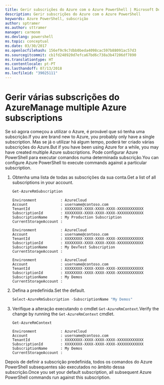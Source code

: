 ```yaml
---
title: Gerir subscrições do Azure com o Azure PowerShell | Microsoft Docs
description: Gerir subscrições do Azure com o Azure PowerShell
keywords: Azure PowerShell, subscrição
author: sptramer
ms.author: sttramer
manager: carmonm
ms.devlang: powershell
ms.topic: conceptual
ms.date: 03/30/2017
ms.openlocfilehash: 156ef9c9c7dbb0beda4098cac597b88091ac57d3
ms.sourcegitcommit: cb1fd248920d7efca67bd6c738a3b47206df7890
ms.translationtype: HT
ms.contentlocale: pt-PT
ms.lasthandoff: 07/13/2018
ms.locfileid: "39025111"
---
```

# <a name="manage-multiple-azure-subscriptions"></a><span data-ttu-id="ebb54-104">Gerir várias subscrições do Azure</span><span class="sxs-lookup"><span data-stu-id="ebb54-104">Manage multiple Azure subscriptions</span></span>

<span data-ttu-id="ebb54-105">Se só agora começou a utilizar o Azure, é provável que só tenha uma subscrição.</span><span class="sxs-lookup"><span data-stu-id="ebb54-105">If you are brand new to Azure, you probably only have a single subscription.</span></span> <span data-ttu-id="ebb54-106">Mas se já o utilizar há algum tempo, poderá ter criado várias subscrições do Azure.</span><span class="sxs-lookup"><span data-stu-id="ebb54-106">But if you have been using Azure for a while, you may have created multiple Azure subscriptions.</span></span> <span data-ttu-id="ebb54-107">Pode configurar Azure PowerShell para executar comandos numa determinada subscrição.</span><span class="sxs-lookup"><span data-stu-id="ebb54-107">You can configure Azure PowerShell to execute commands against a particular subscription.</span></span>

1. <span data-ttu-id="ebb54-108">Obtenha uma lista de todas as subscrições da sua conta.</span><span class="sxs-lookup"><span data-stu-id="ebb54-108">Get a list of all subscriptions in your account.</span></span>

    ```powershell
    Get-AzureRmSubscription
    ```

    ```output
    Environment           : AzureCloud
    Account               : username@contoso.com
    TenantId              : XXXXXXXX-XXXX-XXXX-XXXX-XXXXXXXXXXXX
    SubscriptionId        : XXXXXXXX-XXXX-XXXX-XXXX-XXXXXXXXXXXX
    SubscriptionName      : My Production Subscription
    CurrentStorageAccount :

    Environment           : AzureCloud
    Account               : username@contoso.com
    TenantId              : XXXXXXXX-XXXX-XXXX-XXXX-XXXXXXXXXXXX
    SubscriptionId        : XXXXXXXX-XXXX-XXXX-XXXX-XXXXXXXXXXXX
    SubscriptionName      : My DevTest Subscription
    CurrentStorageAccount :

    Environment           : AzureCloud
    Account               : username@contoso.com
    TenantId              : XXXXXXXX-XXXX-XXXX-XXXX-XXXXXXXXXXXX
    SubscriptionId        : XXXXXXXX-XXXX-XXXX-XXXX-XXXXXXXXXXXX
    SubscriptionName      : My Demos
    CurrentStorageAccount :
    ```

2. <span data-ttu-id="ebb54-109">Defina a predefinida.</span><span class="sxs-lookup"><span data-stu-id="ebb54-109">Set the default.</span></span>

    ```powershell
    Select-AzureRmSubscription -SubscriptionName "My Demos"
    ```

3. <span data-ttu-id="ebb54-110">Verifique a alteração executando o cmdlet `Get-AzureRmContext`.</span><span class="sxs-lookup"><span data-stu-id="ebb54-110">Verify the change by running the `Get-AzureRmContext` cmdlet.</span></span>

    ```powershell
    Get-AzureRmContext
    ```

    ```output
    Environment           : AzureCloud
    Account               : username@contoso.com
    TenantId              : XXXXXXXX-XXXX-XXXX-XXXX-XXXXXXXXXXXX
    SubscriptionId        : XXXXXXXX-XXXX-XXXX-XXXX-XXXXXXXXXXXX
    SubscriptionName      : My Demos
    CurrentStorageAccount :
    ```

<span data-ttu-id="ebb54-111">Depois de definir a subscrição predefinida, todos os comandos do Azure PowerShell subsequentes são executados no âmbito dessa subscrição.</span><span class="sxs-lookup"><span data-stu-id="ebb54-111">Once you set your default subscription, all subsequent Azure PowerShell commands run against this subscription.</span></span>
